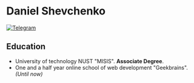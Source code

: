 # Daniel Shevchenko
[![Telegram](https://svgshare.com/i/WJP.svg)](https://t.me/denkeel)
## Education
- University of technology NUST "MISIS". **Associate Degree**.
- One and a half year online school of web development "Geekbrains".  _(Until now)_
